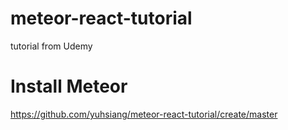 # meteor-react-tutorial
tutorial from Udemy

# Install Meteor
https://github.com/yuhsiang/meteor-react-tutorial/create/master

